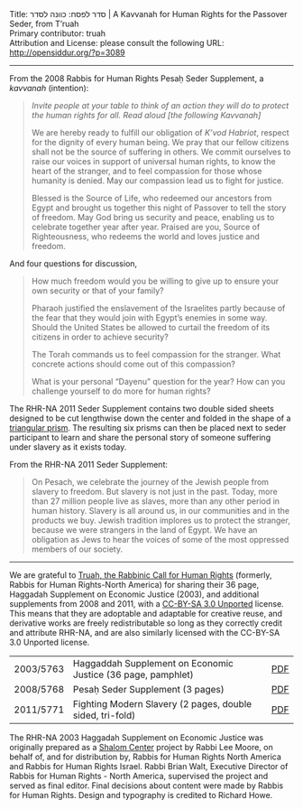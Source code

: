 <html>
<head></head>
<body>
Title: סדר לפסח: כוונה לסדר | A Kavvanah for Human Rights for the Passover Seder, from T’ruah<br />
Primary contributor: truah<br />
Attribution and License: please consult the following URL: <a href="http://opensiddur.org/?p=3089">http://opensiddur.org/?p=3089</a>
<p />
<hr />

From the 2008 Rabbis for Human Rights Pesaḥ Seder Supplement, a <em>kavvanah</em> (intention):

<blockquote><em>Invite people at your table to think of an action they will do to protect the human rights for all. Read aloud [the following Kavvanah]</em>

We are hereby ready to fulfill our obligation of <em>K’vod Habriot</em>, respect for the dignity of every human being. We pray that our fellow citizens shall not be the source of suffering in others. We commit ourselves to raise our voices in support of universal human rights, to know the heart of the stranger, and to feel compassion for those whose humanity is denied. May our compassion lead us to fight for justice.

Blessed is the Source of Life, who redeemed our ancestors from Egypt and brought us together this night of Passover to tell the story of freedom. May God bring us security and peace, enabling us to celebrate together year after year. Praised are you, Source of Righteousness, who redeems the world and loves justice and freedom.</blockquote>

And four questions for discussion,

<blockquote>
How much freedom would you be willing to give up to ensure your own security or that of your family?

Pharaoh justified the enslavement of the Israelites partly because of the fear that they would join with Egypt’s enemies in some way. Should the United States be allowed to curtail the freedom of its citizens in order to achieve security?

The Torah commands us to feel compassion for the stranger. What concrete actions should come out of this compassion?

What is your personal “Dayenu” question for the year? How can you challenge yourself to do more for human rights?</blockquote>

The RHR-NA 2011 Seder Supplement contains two double sided sheets designed to be cut lengthwise down the center and folded in the shape of a <a href="https://secure.wikimedia.org/wikipedia/en/wiki/Triangular_prism">triangular prism</a>. The resulting six prisms can then be placed next to seder participant to learn and share the personal story of someone suffering under slavery as it exists today.

From the RHR-NA 2011 Seder Supplement:

<blockquote>On Pesach, we celebrate the journey of the Jewish people from slavery to freedom. But slavery is not just in the past. Today, more than 27 million people live as slaves, more than any other period in human history. Slavery is all around us, in our communities and in the products we buy. Jewish tradition implores us to protect the stranger, because we were strangers in the land of Egypt. We have an obligation as Jews to hear the voices of some of the most oppressed members of our society.</blockquote>

<hr />

We are grateful to <a href="http://truah.org">Truah, the Rabbinic Call for Human Rights</a> (formerly, Rabbis for Human Rights-North America) for sharing their 36 page, Haggadah Supplement on Economic Justice (2003), and additional supplements from 2008 and 2011, with a <a href="http://creativecommons.org/licenses/by-sa/3.0/">CC-BY-SA 3.0 Unported</a> license. This means that they are adoptable and adaptable for creative reuse, and derivative works are freely redistributable so long as they correctly credit and attribute RHR-NA, and are also similarly licensed with the CC-BY-SA 3.0 Unported license.

<table style="margin-left: auto;margin-right: auto;">
<tr><td>2003/5763</td><td>Haggaddah Supplement on Economic Justice (36 page, pamphlet)</td><td><a href='https://opensiddur.org/wp-content/uploads/2011/04/Rabbis-for-Human-Rights-North-America-Haggaddah-Supplement-on-Economic-Justice-2003.pdf'>PDF</a></td></tr>   <tr><td>2008/5768</td><td>Pesaḥ Seder Supplement (3 pages)</td><td><a href='https://opensiddur.org/wp-content/uploads/2011/04/Rabbis-for-Human-Rights-North-America-Pesach-Seder-Supplement-2008.pdf'>PDF</a></td></tr>   <tr><td>2011/5771</td><td>Fighting Modern Slavery (2 pages, double sided, tri-fold)</td><td><a href='https://opensiddur.org/wp-content/uploads/2011/04/Rabbis-for-Human-Rights-North-America-Fighting-Modern-Slavery-2011.pdf'>PDF</a></td></tr>
</tbody></table>

The RHR-NA 2003 Haggadah Supplement on Economic Justice was originally prepared as a <a href="http://www.theshalomcenter.org/">Shalom Center</a> project by Rabbi Lee Moore, on behalf of, and for distribution by, Rabbis for Human Rights North America and Rabbis for Human Rights Israel. Rabbi Brian Walt, Executive Director of Rabbis for Human Rights - North America, supervised the project and served as final editor. Final decisions about content were made by Rabbis for Human Rights. Design and typography is credited to Richard Howe.
</body>
</html>